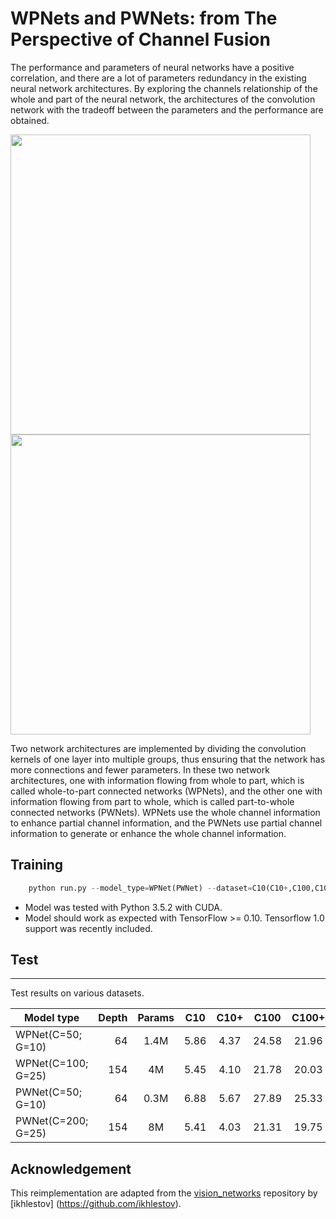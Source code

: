 # WPNets and PWNets: from The Perspective of Channel Fusion

The performance and parameters of neural networks have a positive correlation, and there are a lot of parameters redundancy in the existing neural network architectures. By exploring the channels relationship of the whole and part of the neural network, the architectures of the convolution network with the tradeoff between the parameters and the performance are obtained. 

<img src="https://github.com/liangdaojun/W-P-Nets/blob/master/images/WPNets.jpg" width="480">
<img src="https://github.com/liangdaojun/W-P-Nets/blob/master/images/PWNets.jpg" width="480">

Two network architectures are implemented by dividing the convolution kernels of one layer into multiple groups, thus ensuring that the network has more connections and fewer parameters. In these two network architectures, one with information flowing from whole to part, which is called whole-to-part connected networks (WPNets), and the other one with information flowing from part to whole, which is called part-to-whole connected networks (PWNets). WPNets use the whole channel information to enhance partial channel information, and the PWNets use partial channel information to generate or enhance the whole channel information. 

## Training
```python
    python run.py --model_type=WPNet(PWNet) --dataset=C10(C10+,C100,C100+,SVHN) --initial_channel=50(72,96,100,120,150,180)
```

- Model was tested with Python 3.5.2 with CUDA.
- Model should work as expected with TensorFlow >= 0.10. Tensorflow 1.0 support was recently included.

## Test
-----
Test results on various datasets. 


|Model type         | Depth | Params | C10   | C10+  | C100  | C100+  | SVHN   |
| --------          | -----:| :----: |:----: |:----: |:----: | :----: | :----: |
|WPNet(C=50; G=10)  |  64   | 1.4M   | 5.86  | 4.37  | 24.58 | 21.96  | 1.71   |
|WPNet(C=100; G=25) |  154  |  4M    | 5.45  | 4.10  | 21.78 | 20.03  | 1.70   |
|PWNet(C=50; G=10)  |  64   |  0.3M  | 6.88  | 5.67  | 27.89 | 25.33  | 1.76   |
|PWNet(C=200; G=25) |  154  |  8M    | 5.41  | 4.03  | 21.31 | 19.75  | 1.56   |

## Acknowledgement
This reimplementation are adapted from the [vision_networks](https://github.com/ikhlestov/vision_networks) repository by [ikhlestov] (https://github.com/ikhlestov).
